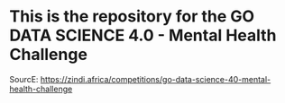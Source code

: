 # This is the repository for the GO DATA SCIENCE 4.0 - Mental Health Challenge

SourcE: https://zindi.africa/competitions/go-data-science-40-mental-health-challenge